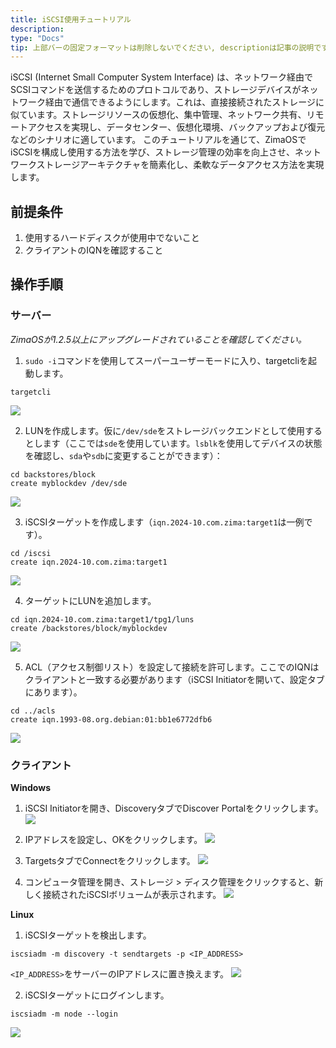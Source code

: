 ```yaml
---
title: iSCSI使用チュートリアル
description: 
type: "Docs"
tip: 上部バーの固定フォーマットは削除しないでください, descriptionは記事の説明です。未記入の場合は内容の最初の段落の文字を切り取ります。
---
```


iSCSI (Internet Small Computer System Interface) は、ネットワーク経由でSCSIコマンドを送信するためのプロトコルであり、ストレージデバイスがネットワーク経由で通信できるようにします。これは、直接接続されたストレージに似ています。ストレージリソースの仮想化、集中管理、ネットワーク共有、リモートアクセスを実現し、データセンター、仮想化環境、バックアップおよび復元などのシナリオに適しています。
このチュートリアルを通じて、ZimaOSでiSCSIを構成し使用する方法を学び、ストレージ管理の効率を向上させ、ネットワークストレージアーキテクチャを簡素化し、柔軟なデータアクセス方法を実現します。
## 前提条件
1. 使用するハードディスクが使用中でないこと
2. クライアントのIQNを確認すること

## 操作手順
### サーバー
*ZimaOSが1.2.5以上にアップグレードされていることを確認してください。*

1. `sudo -i`コマンドを使用してスーパーユーザーモードに入り、targetcliを起動します。
```
targetcli
```

![](https://manage.icewhale.io/api/static/docs/1730362966225_image.png)

2. LUNを作成します。仮に`/dev/sde`をストレージバックエンドとして使用するとします（ここでは`sde`を使用しています。`lsblk`を使用してデバイスの状態を確認し、`sda`や`sdb`に変更することができます）：
```
cd backstores/block
create myblockdev /dev/sde
```

![](https://manage.icewhale.io/api/static/docs/1730362990127_image.png)

3. iSCSIターゲットを作成します（`iqn.2024-10.com.zima:target1`は一例です）。
```
cd /iscsi
create iqn.2024-10.com.zima:target1
```

![](https://manage.icewhale.io/api/static/docs/1730363013870_image.png)

4. ターゲットにLUNを追加します。
```
cd iqn.2024-10.com.zima:target1/tpg1/luns
create /backstores/block/myblockdev
```

![](https://manage.icewhale.io/api/static/docs/1730363050568_image.png)

5. ACL（アクセス制御リスト）を設定して接続を許可します。ここでのIQNはクライアントと一致する必要があります（iSCSI Initiatorを開いて、設定タブにあります）。
```
cd ../acls
create iqn.1993-08.org.debian:01:bb1e6772dfb6
```

![](https://manage.icewhale.io/api/static/docs/1730363186571_image.png)

### クライアント
**Windows**
1. iSCSI Initiatorを開き、DiscoveryタブでDiscover Portalをクリックします。
![](https://manage.icewhale.io/api/static/docs/1730363629547_image.png)

2. IPアドレスを設定し、OKをクリックします。
![](https://manage.icewhale.io/api/static/docs/1730363646462_image.png)

3. TargetsタブでConnectをクリックします。
![](https://manage.icewhale.io/api/static/docs/1730363656977_image.png)

4. コンピュータ管理を開き、ストレージ > ディスク管理をクリックすると、新しく接続されたiSCSIボリュームが表示されます。
![](https://manage.icewhale.io/api/static/docs/1730363667742_image.png)

**Linux**
1. iSCSIターゲットを検出します。
```
iscsiadm -m discovery -t sendtargets -p <IP_ADDRESS>
```

`<IP_ADDRESS>`をサーバーのIPアドレスに置き換えます。
![](https://manage.icewhale.io/api/static/docs/1730363793486_image.png)

2. iSCSIターゲットにログインします。
```
iscsiadm -m node --login
```
![](https://manage.icewhale.io/api/static/docs/1730363899468_image.png)